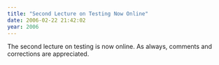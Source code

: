```yaml
---
title: "Second Lecture on Testing Now Online"
date: 2006-02-22 21:42:02
year: 2006
---
```

The second lecture on testing is now online.  As always, comments and corrections are appreciated.

